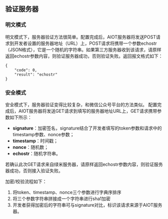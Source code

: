 ## 验证服务器

### 明文模式

明文模式下，服务器验证方法很简单。配置完成后，AIOT服务器将发送POST请求到开发者设置的服务器地址（URL）上，POST请求将携带一个参数echostr（JSON格式），它是一个随机的字符串。如果第三方服务器收到该请求，请原样返回echostr参数内容，则验证服务器成功，否则验证失败。返回报文格式如下：

```
{
    "code": 0,
    "result": "echostr"
}
```

### 安全模式

安全模式下，服务器验证变得比较复杂，和微信公众号平台的方法类似。 配置完成后，AIOT服务器将发送GET请求到填写的服务器地址URL上，GET请求携带参数如下所示：

* **signature**：加密签名，signature结合了开发者填写的token参数和请求中的timestamp参数、nonce参数；
* **timestamp**：时间戳；
* **nonce**：随机数；
* **echostr**：随机字符串。

若确认此次GET请求来自绿米服务器，请原样返回echostr参数内容，则验证服务器成功，否则接入验证失败。

加密/校验流程如下：

1. 将token、timestamp、nonce三个参数进行字典序排序
2. 将三个参数字符串拼接成一个字符串进行sha1加密
3. 开发者获得加密后的字符串可与signature对比，标识该请求来源于AIOT服务器。



